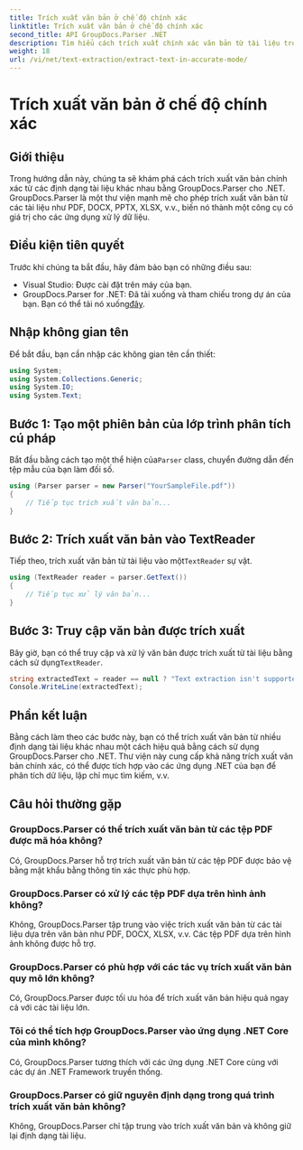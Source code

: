 ```yaml
---
title: Trích xuất văn bản ở chế độ chính xác
linktitle: Trích xuất văn bản ở chế độ chính xác
second_title: API GroupDocs.Parser .NET
description: Tìm hiểu cách trích xuất chính xác văn bản từ tài liệu trong .NET bằng GroupDocs.Parser để xử lý dữ liệu liền mạch.
weight: 18
url: /vi/net/text-extraction/extract-text-in-accurate-mode/
---
```


# Trích xuất văn bản ở chế độ chính xác

## Giới thiệu
Trong hướng dẫn này, chúng ta sẽ khám phá cách trích xuất văn bản chính xác từ các định dạng tài liệu khác nhau bằng GroupDocs.Parser cho .NET. GroupDocs.Parser là một thư viện mạnh mẽ cho phép trích xuất văn bản từ các tài liệu như PDF, DOCX, PPTX, XLSX, v.v., biến nó thành một công cụ có giá trị cho các ứng dụng xử lý dữ liệu.
## Điều kiện tiên quyết
Trước khi chúng ta bắt đầu, hãy đảm bảo bạn có những điều sau:
- Visual Studio: Được cài đặt trên máy của bạn.
-  GroupDocs.Parser for .NET: Đã tải xuống và tham chiếu trong dự án của bạn. Bạn có thể tải nó xuống[đây](https://releases.groupdocs.com/parser/net/).

## Nhập không gian tên
Để bắt đầu, bạn cần nhập các không gian tên cần thiết:
```csharp
using System;
using System.Collections.Generic;
using System.IO;
using System.Text;
```
## Bước 1: Tạo một phiên bản của lớp trình phân tích cú pháp
 Bắt đầu bằng cách tạo một thể hiện của`Parser` class, chuyển đường dẫn đến tệp mẫu của bạn làm đối số.
```csharp
using (Parser parser = new Parser("YourSampleFile.pdf"))
{
    // Tiếp tục trích xuất văn bản...
}
```
## Bước 2: Trích xuất văn bản vào TextReader
 Tiếp theo, trích xuất văn bản từ tài liệu vào một`TextReader` sự vật.
```csharp
using (TextReader reader = parser.GetText())
{
    // Tiếp tục xử lý văn bản...
}
```
## Bước 3: Truy cập văn bản được trích xuất
 Bây giờ, bạn có thể truy cập và xử lý văn bản được trích xuất từ tài liệu bằng cách sử dụng`TextReader`.
```csharp
string extractedText = reader == null ? "Text extraction isn't supported" : reader.ReadToEnd();
Console.WriteLine(extractedText);
```

## Phần kết luận
Bằng cách làm theo các bước này, bạn có thể trích xuất văn bản từ nhiều định dạng tài liệu khác nhau một cách hiệu quả bằng cách sử dụng GroupDocs.Parser cho .NET. Thư viện này cung cấp khả năng trích xuất văn bản chính xác, có thể được tích hợp vào các ứng dụng .NET của bạn để phân tích dữ liệu, lập chỉ mục tìm kiếm, v.v.

## Câu hỏi thường gặp
### GroupDocs.Parser có thể trích xuất văn bản từ các tệp PDF được mã hóa không?
Có, GroupDocs.Parser hỗ trợ trích xuất văn bản từ các tệp PDF được bảo vệ bằng mật khẩu bằng thông tin xác thực phù hợp.
### GroupDocs.Parser có xử lý các tệp PDF dựa trên hình ảnh không?
Không, GroupDocs.Parser tập trung vào việc trích xuất văn bản từ các tài liệu dựa trên văn bản như PDF, DOCX, XLSX, v.v. Các tệp PDF dựa trên hình ảnh không được hỗ trợ.
### GroupDocs.Parser có phù hợp với các tác vụ trích xuất văn bản quy mô lớn không?
Có, GroupDocs.Parser được tối ưu hóa để trích xuất văn bản hiệu quả ngay cả với các tài liệu lớn.
### Tôi có thể tích hợp GroupDocs.Parser vào ứng dụng .NET Core của mình không?
Có, GroupDocs.Parser tương thích với các ứng dụng .NET Core cùng với các dự án .NET Framework truyền thống.
### GroupDocs.Parser có giữ nguyên định dạng trong quá trình trích xuất văn bản không?
Không, GroupDocs.Parser chỉ tập trung vào trích xuất văn bản và không giữ lại định dạng tài liệu.